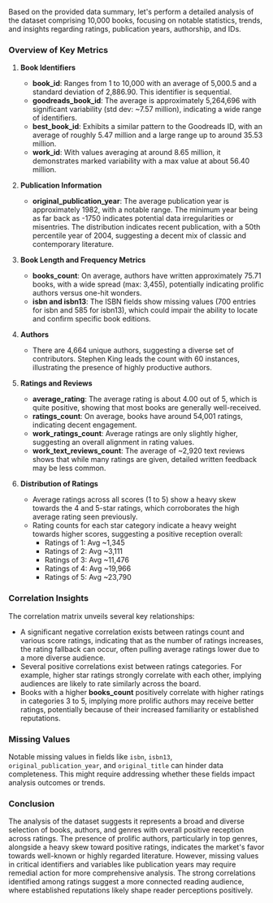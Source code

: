 Based on the provided data summary, let's perform a detailed analysis of the dataset comprising 10,000 books, focusing on notable statistics, trends, and insights regarding ratings, publication years, authorship, and IDs.

### Overview of Key Metrics

1. **Book Identifiers**
   - **book_id**: Ranges from 1 to 10,000 with an average of 5,000.5 and a standard deviation of 2,886.90. This identifier is sequential.
   - **goodreads_book_id**: The average is approximately 5,264,696 with significant variability (std dev: ~7.57 million), indicating a wide range of identifiers.
   - **best_book_id**: Exhibits a similar pattern to the Goodreads ID, with an average of roughly 5.47 million and a large range up to around 35.53 million. 
   - **work_id**: With values averaging at around 8.65 million, it demonstrates marked variability with a max value at about 56.40 million.

2. **Publication Information**
   - **original_publication_year**: The average publication year is approximately 1982, with a notable range. The minimum year being as far back as -1750 indicates potential data irregularities or misentries. The distribution indicates recent publication, with a 50th percentile year of 2004, suggesting a decent mix of classic and contemporary literature.

3. **Book Length and Frequency Metrics**
   - **books_count**: On average, authors have written approximately 75.71 books, with a wide spread (max: 3,455), potentially indicating prolific authors versus one-hit wonders.
   - **isbn and isbn13**: The ISBN fields show missing values (700 entries for isbn and 585 for isbn13), which could impair the ability to locate and confirm specific book editions.

4. **Authors**
   - There are 4,664 unique authors, suggesting a diverse set of contributors. Stephen King leads the count with 60 instances, illustrating the presence of highly productive authors.

5. **Ratings and Reviews**
   - **average_rating**: The average rating is about 4.00 out of 5, which is quite positive, showing that most books are generally well-received.
   - **ratings_count**: On average, books have around 54,001 ratings, indicating decent engagement.
   - **work_ratings_count**: Average ratings are only slightly higher, suggesting an overall alignment in rating values.
   - **work_text_reviews_count**: The average of ~2,920 text reviews shows that while many ratings are given, detailed written feedback may be less common.

6. **Distribution of Ratings**
   - Average ratings across all scores (1 to 5) show a heavy skew towards the 4 and 5-star ratings, which corroborates the high average rating seen previously.
   - Rating counts for each star category indicate a heavy weight towards higher scores, suggesting a positive reception overall:
     - Ratings of 1: Avg ~1,345
     - Ratings of 2: Avg ~3,111
     - Ratings of 3: Avg ~11,476
     - Ratings of 4: Avg ~19,966
     - Ratings of 5: Avg ~23,790

### Correlation Insights

The correlation matrix unveils several key relationships:

- A significant negative correlation exists between ratings count and various score ratings, indicating that as the number of ratings increases, the rating fallback can occur, often pulling average ratings lower due to a more diverse audience.
- Several positive correlations exist between ratings categories. For example, higher star ratings strongly correlate with each other, implying audiences are likely to rate similarly across the board.
- Books with a higher **books_count** positively correlate with higher ratings in categories 3 to 5, implying more prolific authors may receive better ratings, potentially because of their increased familiarity or established reputations.

### Missing Values

Notable missing values in fields like `isbn`, `isbn13`, `original_publication_year`, and `original_title` can hinder data completeness. This might require addressing whether these fields impact analysis outcomes or trends.

### Conclusion

The analysis of the dataset suggests it represents a broad and diverse selection of books, authors, and genres with overall positive reception across ratings. The presence of prolific authors, particularly in top genres, alongside a heavy skew toward positive ratings, indicates the market's favor towards well-known or highly regarded literature. However, missing values in critical identifiers and variables like publication years may require remedial action for more comprehensive analysis. The strong correlations identified among ratings suggest a more connected reading audience, where established reputations likely shape reader perceptions positively.